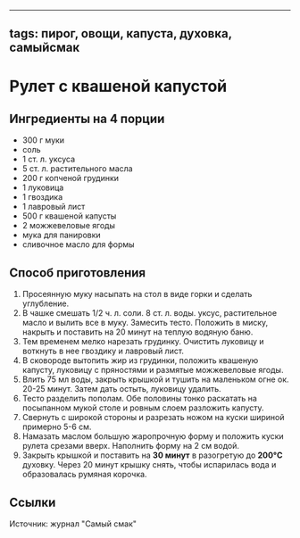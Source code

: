 ----
tags: пирог, овощи, капуста, духовка, самыйсмак
----


# Рулет с квашеной капустой


## Ингредиенты на 4 порции
- 300 г муки
- соль
- 1 ст. л. уксуса
- 5 ст. л. растительного масла
- 200 г копченой грудинки
- 1 луковица
- 1 гвоздика
- 1 лавровый лист
- 500 г квашеной капусты
- 2 можжевеловые ягоды
- мука для панировки
- сливочное масло для формы

## Способ приготовления
1. Просеянную муку насыпать на стол в виде горки и сделать углубление.
2. В чашке смешать 1/2 ч. л. соли. 8 ст. л. во­ды. уксус, растительное масло и вылить все в муку. Замесить тесто. Положить в миску, накрыть и поставить на 20 минут на теплую водяную баню.
3. Тем временем мелко нарезать грудинку. Очистить луковицу и воткнуть в нее гвоз­дику и лавровый лист. 
4. В сковороде вытопить жир из грудинки, положить квашеную капусту, луковицу с пряностями и размятые можжевеловые ягоды.
5. Влить 75 мл воды, закрыть крышкой и тушить на маленьком огне ок. 20-25 минут. Затем дать остыть, луковицу удалить.
6. Тесто разделить пополам. Обе половины тонко раскатать на посыпанном мукой столе и ровным слоем разложить капусту.
7. Свернуть с широкой стороны и разрезать ножом на куски шириной примерно 5-6 см.
8. Намазать маслом большую жаропрочную форму и положить куски рулета срезами вверх. Наполнить форму на 2 см водой.
9. Закрыть крышкой и поставить на **30 минут** в разогретую до **200&deg;C** духовку. Через 20 минут крышку снять, чтобы испарилась вода и образовалась румяная корочка.

## Ссылки
Источник: журнал "Самый смак"